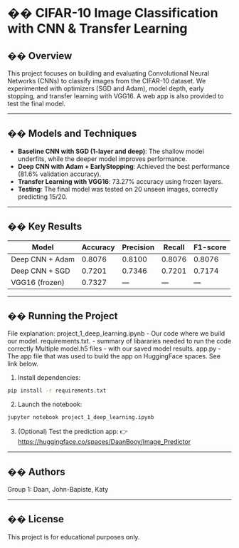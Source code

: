 # �� CIFAR-10 Image Classification with CNN & Transfer Learning

## �� Overview

This project focuses on building and evaluating Convolutional Neural Networks (CNNs) to classify images from the CIFAR-10 dataset. We experimented with optimizers (SGD and Adam), model depth, early stopping, and transfer learning with VGG16. A web app is also provided to test the final model.

---

## �� Models and Techniques

- **Baseline CNN with SGD (1-layer and deep)**: The shallow model underfits, while the deeper model improves performance.
- **Deep CNN with Adam + EarlyStopping**: Achieved the best performance (81.6% validation accuracy).
- **Transfer Learning with VGG16**: 73.27% accuracy using frozen layers.
- **Testing**: The final model was tested on 20 unseen images, correctly predicting 15/20.

---

## �� Key Results

| Model             | Accuracy | Precision | Recall | F1-score |
|------------------|----------|-----------|--------|----------|
| Deep CNN + Adam  | 0.8076   | 0.8100    | 0.8076 | 0.8076   |
| Deep CNN + SGD   | 0.7201   | 0.7346    | 0.7201 | 0.7174   |
| VGG16 (frozen)   | 0.7327   |    —      |   —    |    —     |

---

## �� Running the Project
File explanation:
project_1_deep_learning.ipynb - Our code where we build our model.
requirements.txt. - summary of libararies needed to run the code correctly
Multiple model.h5 files - with our saved model results.
app.py - The app file that was used to build the app on HuggingFace spaces. See link below.

1. Install dependencies:
```bash
pip install -r requirements.txt
```

2. Launch the notebook:
```bash
jupyter notebook project_1_deep_learning.ipynb
```

3. (Optional) Test the prediction app:
👉 https://huggingface.co/spaces/DaanBooy/Image_Predictor

---

## �� Authors

Group 1: Daan, John-Bapiste, Katy

---

## �� License

This project is for educational purposes only.
